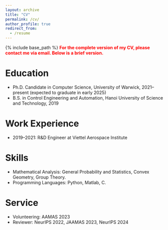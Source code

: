 ```yaml
---
layout: archive
title: "CV"
permalink: /cv/
author_profile: true
redirect_from:
  - /resume
---
```


{% include base_path %}
<strong><span style="color:red">For the complete version of my CV, please contact me via email. Below is a brief version.</span></strong>

Education
======
* Ph.D. Candidate in Computer Science, University of Warwick, 2021–present (expected to graduate in early 2025)
* B.S. in  Control Engineering and Automation, Hanoi University of Science and Technology, 2019

Work Experience
======
* 2019–2021: R&D Engineer at Viettel Aerospace Institute

Skills
======
* Mathematical Analysis: General Probability and Statistics, Convex Geometry, Group Theory.
* Programming Languages: Python, Matlab, C.

Service
======
* Volunteering: AAMAS 2023  
* Reviewer: NeurIPS 2022, JAAMAS 2023, NeurIPS 2024
